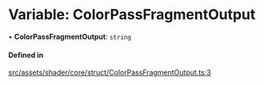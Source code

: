 # Variable: ColorPassFragmentOutput

• **ColorPassFragmentOutput**: `string`

#### Defined in

[src/assets/shader/core/struct/ColorPassFragmentOutput.ts:3](https://github.com/Orillusion/orillusion/blob/main/src/assets/shader/core/struct/ColorPassFragmentOutput.ts#L3)
